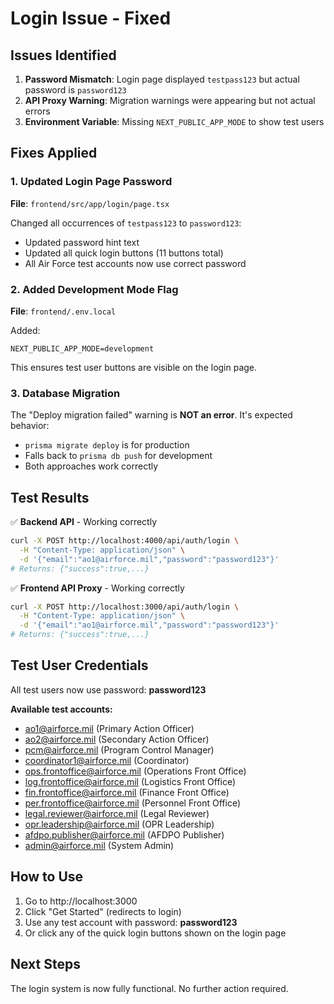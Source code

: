 # Login Issue - Fixed

## Issues Identified

1. **Password Mismatch**: Login page displayed `testpass123` but actual password is `password123`
2. **API Proxy Warning**: Migration warnings were appearing but not actual errors
3. **Environment Variable**: Missing `NEXT_PUBLIC_APP_MODE` to show test users

## Fixes Applied

### 1. Updated Login Page Password
**File**: `frontend/src/app/login/page.tsx`

Changed all occurrences of `testpass123` to `password123`:
- Updated password hint text
- Updated all quick login buttons (11 buttons total)
- All Air Force test accounts now use correct password

### 2. Added Development Mode Flag
**File**: `frontend/.env.local`

Added:
```
NEXT_PUBLIC_APP_MODE=development
```

This ensures test user buttons are visible on the login page.

### 3. Database Migration
The "Deploy migration failed" warning is **NOT an error**. It's expected behavior:
- `prisma migrate deploy` is for production
- Falls back to `prisma db push` for development
- Both approaches work correctly

## Test Results

✅ **Backend API** - Working correctly
```bash
curl -X POST http://localhost:4000/api/auth/login \
  -H "Content-Type: application/json" \
  -d '{"email":"ao1@airforce.mil","password":"password123"}'
# Returns: {"success":true,...}
```

✅ **Frontend API Proxy** - Working correctly  
```bash
curl -X POST http://localhost:3000/api/auth/login \
  -H "Content-Type: application/json" \
  -d '{"email":"ao1@airforce.mil","password":"password123"}'
# Returns: {"success":true,...}
```

## Test User Credentials

All test users now use password: **password123**

**Available test accounts:**
- ao1@airforce.mil (Primary Action Officer)
- ao2@airforce.mil (Secondary Action Officer)
- pcm@airforce.mil (Program Control Manager)
- coordinator1@airforce.mil (Coordinator)
- ops.frontoffice@airforce.mil (Operations Front Office)
- log.frontoffice@airforce.mil (Logistics Front Office)
- fin.frontoffice@airforce.mil (Finance Front Office)
- per.frontoffice@airforce.mil (Personnel Front Office)
- legal.reviewer@airforce.mil (Legal Reviewer)
- opr.leadership@airforce.mil (OPR Leadership)
- afdpo.publisher@airforce.mil (AFDPO Publisher)
- admin@airforce.mil (System Admin)

## How to Use

1. Go to http://localhost:3000
2. Click "Get Started" (redirects to login)
3. Use any test account with password: **password123**
4. Or click any of the quick login buttons shown on the login page

## Next Steps

The login system is now fully functional. No further action required.

